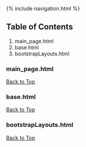 {% include navigation.html %}

## Table of Contents
1. main_page.html
2. base.html
3. bootstrapLayouts.html

### main_page.html
[Back to Top](#table-of-contents)
<script src="https://emgithub.com/embed.js?target=https%3A%2F%2Fgithub.com%2FJakubPonulak%2F5_hackers%2Fblob%2Fmain%2Ftemplates%2Fmain_page.html&style=github&showBorder=on&showLineNumbers=on&showCopy=on"></script>

### base.html
[Back to Top](#table-of-contents)
<script src="https://emgithub.com/embed.js?target=https%3A%2F%2Fgithub.com%2FJakubPonulak%2F5_hackers%2Fblob%2Fmain%2Ftemplates%2Flayouts%2Fbase.html&style=github&showBorder=on&showLineNumbers=on&showCopy=on"></script>

### bootstrapLayouts.html
[Back to Top](#table-of-contents)
<script src="https://emgithub.com/embed.js?target=https%3A%2F%2Fgithub.com%2FJakubPonulak%2F5_hackers%2Fblob%2Fmain%2Ftemplates%2Four_work%2FbootstrapLayouts.html&style=github&showBorder=on&showLineNumbers=on&showCopy=on"></script>
